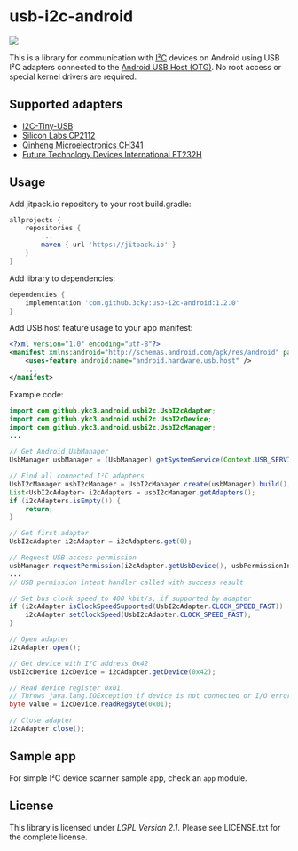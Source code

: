 # usb-i2c-android

[![](https://jitpack.io/v/3cky/usb-i2c-android.svg)](https://jitpack.io/#3cky/usb-i2c-android)

This is a library for communication with [I²C](https://en.wikipedia.org/wiki/I%C2%B2C) devices on Android using USB I²C adapters connected to the
[Android USB Host (OTG)](http://developer.android.com/guide/topics/connectivity/usb/host.html). 
No root access or special kernel drivers are required.

## Supported adapters

* [I2C-Tiny-USB](https://github.com/harbaum/I2C-Tiny-USB)
* [Silicon Labs CP2112](http://www.silabs.com/Support%20Documents/TechnicalDocs/CP2112.pdf)
* [Qinheng Microelectronics CH341](http://www.wch-ic.com/products/CH341.html)
* [Future Technology Devices International FT232H](http://www.ftdichip.com/Support/Documents/DataSheets/ICs/DS_FT232H.pdf)

## Usage

Add jitpack.io repository to your root build.gradle:
```gradle
allprojects {
    repositories {
        ...
        maven { url 'https://jitpack.io' }
    }
}
```
Add library to dependencies:
```gradle
dependencies {
    implementation 'com.github.3cky:usb-i2c-android:1.2.0'
}
```

Add USB host feature usage to your app manifest:

```xml
<?xml version="1.0" encoding="utf-8"?>
<manifest xmlns:android="http://schemas.android.com/apk/res/android" package="...">
    <uses-feature android:name="android.hardware.usb.host" />
    ...
</manifest>
```

Example code:

```java
import com.github.ykc3.android.usbi2c.UsbI2cAdapter;
import com.github.ykc3.android.usbi2c.UsbI2cDevice;
import com.github.ykc3.android.usbi2c.UsbI2cManager;
...

// Get Android UsbManager
UsbManager usbManager = (UsbManager) getSystemService(Context.USB_SERVICE);

// Find all connected I²C adapters
UsbI2cManager usbI2cManager = UsbI2cManager.create(usbManager).build();
List<UsbI2cAdapter> i2cAdapters = usbI2cManager.getAdapters();
if (i2cAdapters.isEmpty()) {
    return;
}

// Get first adapter
UsbI2cAdapter i2cAdapter = i2cAdapters.get(0);

// Request USB access permission
usbManager.requestPermission(i2cAdapter.getUsbDevice(), usbPermissionIntent);
...
// USB permission intent handler called with success result

// Set bus clock speed to 400 kbit/s, if supported by adapter 
if (i2cAdapter.isClockSpeedSupported(UsbI2cAdapter.CLOCK_SPEED_FAST)) {
    i2cAdapter.setClockSpeed(UsbI2cAdapter.CLOCK_SPEED_FAST);
}

// Open adapter
i2cAdapter.open();

// Get device with I²C address 0x42
UsbI2cDevice i2cDevice = i2cAdapter.getDevice(0x42);

// Read device register 0x01.
// Throws java.lang.IOException if device is not connected or I/O error caused 
byte value = i2cDevice.readRegByte(0x01);

// Close adapter
i2cAdapter.close();
```

## Sample app

For simple I²C device scanner sample app, check an `app` module. 

## License

This library is licensed under *LGPL Version 2.1*.  Please see LICENSE.txt for the
complete license.
